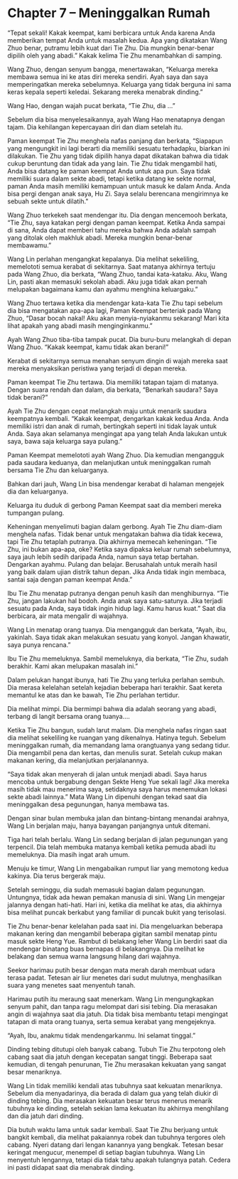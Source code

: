 # Chapter 7 – Meninggalkan Rumah

“Tepat sekali! Kakak keempat, kami berbicara untuk Anda karena Anda memberikan tempat Anda untuk masalah kedua. Apa yang dikatakan Wang Zhuo benar, putramu lebih kuat dari Tie Zhu. Dia mungkin benar-benar dipilih oleh yang abadi.” Kakak kelima Tie Zhu menambahkan di samping.

Wang Zhuo, dengan senyum bangga, menertawakan, “Keluarga mereka membawa semua ini ke atas diri mereka sendiri. Ayah saya dan saya memperingatkan mereka sebelumnya. Keluarga yang tidak berguna ini sama keras kepala seperti keledai. Sekarang mereka menabrak dinding.”

Wang Hao, dengan wajah pucat berkata, “Tie Zhu, dia …”

Sebelum dia bisa menyelesaikannya, ayah Wang Hao menatapnya dengan tajam. Dia kehilangan kepercayaan diri dan diam setelah itu.

Paman keempat Tie Zhu menghela nafas panjang dan berkata, “Siapapun yang mengungkit ini lagi berarti dia memiliki sesuatu terhadapku, biarkan ini dilakukan. Tie Zhu yang tidak dipilih hanya dapat dikatakan bahwa dia tidak cukup beruntung dan tidak ada yang lain. Tie Zhu tidak mengambil hati, Anda bisa datang ke paman keempat Anda untuk apa pun. Saya tidak memiliki suara dalam sekte abadi, tetapi ketika datang ke sekte normal, paman Anda masih memiliki kemampuan untuk masuk ke dalam Anda. Anda bisa pergi dengan anak saya, Hu Zi. Saya selalu berencana mengirimnya ke sebuah sekte untuk dilatih."

Wang Zhuo terkekeh saat mendengar itu. Dia dengan mencemooh berkata, “Tie Zhu, saya katakan pergi dengan paman keempat. Ketika Anda sampai di sana, Anda dapat memberi tahu mereka bahwa Anda adalah sampah yang ditolak oleh makhluk abadi. Mereka mungkin benar-benar membawamu.”

Wang Lin perlahan mengangkat kepalanya. Dia melihat sekeliling, memelototi semua kerabat di sekitarnya. Saat matanya akhirnya tertuju pada Wang Zhuo, dia berkata, “Wang Zhuo, tandai kata-kataku. Aku, Wang Lin, pasti akan memasuki sekolah abadi. Aku juga tidak akan pernah melupakan bagaimana kamu dan ayahmu menghina keluargaku.”

Wang Zhuo tertawa ketika dia mendengar kata-kata Tie Zhu tapi sebelum dia bisa mengatakan apa-apa lagi, Paman Keempat berteriak pada Wang Zhuo, “Dasar bocah nakal! Aku akan menyia-nyiakanmu sekarang! Mari kita lihat apakah yang abadi masih menginginkanmu.”

Ayah Wang Zhuo tiba-tiba tampak pucat. Dia buru-buru melangkah di depan Wang Zhuo. “Kakak keempat, kamu tidak akan berani!”

Kerabat di sekitarnya semua menahan senyum dingin di wajah mereka saat mereka menyaksikan peristiwa yang terjadi di depan mereka.

Paman keempat Tie Zhu tertawa. Dia memiliki tatapan tajam di matanya. Dengan suara rendah dan dalam, dia berkata, “Benarkah saudara? Saya tidak berani?”

Ayah Tie Zhu dengan cepat melangkah maju untuk menarik saudara keempatnya kembali. “Kakak keempat, dengarkan kakak kedua Anda. Anda memiliki istri dan anak di rumah, bertingkah seperti ini tidak layak untuk Anda. Saya akan selamanya mengingat apa yang telah Anda lakukan untuk saya, bawa saja keluarga saya pulang.”

Paman Keempat memelototi ayah Wang Zhuo. Dia kemudian mengangguk pada saudara keduanya, dan melanjutkan untuk meninggalkan rumah bersama Tie Zhu dan keluarganya.

Bahkan dari jauh, Wang Lin bisa mendengar kerabat di halaman mengejek dia dan keluarganya.

Keluarga itu duduk di gerbong Paman Keempat saat dia memberi mereka tumpangan pulang.

Keheningan menyelimuti bagian dalam gerbong. Ayah Tie Zhu diam-diam menghela nafas. Tidak benar untuk mengatakan bahwa dia tidak kecewa, tapi Tie Zhu tetaplah putranya. Dia akhirnya memecah keheningan. “Tie Zhu, ini bukan apa-apa, oke? Ketika saya dipaksa keluar rumah sebelumnya, saya jauh lebih sedih daripada Anda, namun saya tetap bertahan. Dengarkan ayahmu. Pulang dan belajar. Berusahalah untuk meraih hasil yang baik dalam ujian distrik tahun depan. Jika Anda tidak ingin membaca, santai saja dengan paman keempat Anda.”

Ibu Tie Zhu menatap putranya dengan penuh kasih dan menghiburnya. “Tie Zhu, jangan lakukan hal bodoh. Anda anak saya satu-satunya. Jika terjadi sesuatu pada Anda, saya tidak ingin hidup lagi. Kamu harus kuat.” Saat dia berbicara, air mata mengalir di wajahnya.

Wang Lin menatap orang tuanya. Dia mengangguk dan berkata, “Ayah, ibu, yakinlah. Saya tidak akan melakukan sesuatu yang konyol. Jangan khawatir, saya punya rencana.”

Ibu Tie Zhu memeluknya. Sambil memeluknya, dia berkata, “Tie Zhu, sudah berakhir. Kami akan melupakan masalah ini.”

Dalam pelukan hangat ibunya, hati Tie Zhu yang terluka perlahan sembuh. Dia merasa kelelahan setelah kejadian beberapa hari terakhir. Saat kereta memantul ke atas dan ke bawah, Tie Zhu perlahan tertidur.

Dia melihat mimpi. Dia bermimpi bahwa dia adalah seorang yang abadi, terbang di langit bersama orang tuanya….

Ketika Tie Zhu bangun, sudah larut malam. Dia menghela nafas ringan saat dia melihat sekeliling ke ruangan yang dikenalnya. Hatinya teguh. Sebelum meninggalkan rumah, dia memandang lama orangtuanya yang sedang tidur. Dia mengambil pena dan kertas, dan menulis surat. Setelah cukup makan makanan kering, dia melanjutkan perjalanannya.

“Saya tidak akan menyerah di jalan untuk menjadi abadi. Saya harus mencoba untuk bergabung dengan Sekte Heng Yue sekali lagi! Jika mereka masih tidak mau menerima saya, setidaknya saya harus menemukan lokasi sekte abadi lainnya.” Mata Wang Lin dipenuhi dengan tekad saat dia meninggalkan desa pegunungan, hanya membawa tas.

Dengan sinar bulan membuka jalan dan bintang-bintang menandai arahnya, Wang Lin berjalan maju, hanya bayangan panjangnya untuk ditemani.

Tiga hari telah berlalu. Wang Lin sedang berjalan di jalan pegunungan yang terpencil. Dia telah membuka matanya kembali ketika pemuda abadi itu memeluknya. Dia masih ingat arah umum.

Menuju ke timur, Wang Lin mengabaikan rumput liar yang memotong kedua kakinya. Dia terus bergerak maju.

Setelah seminggu, dia sudah memasuki bagian dalam pegunungan. Untungnya, tidak ada hewan pemakan manusia di sini. Wang Lin mengejar jalannya dengan hati-hati. Hari ini, ketika dia melihat ke atas, dia akhirnya bisa melihat puncak berkabut yang familiar di puncak bukit yang terisolasi.

Tie Zhu benar-benar kelelahan pada saat ini. Dia mengeluarkan beberapa makanan kering dan mengambil beberapa gigitan sambil menatap pintu masuk sekte Heng Yue. Rambut di belakang leher Wang Lin berdiri saat dia mendengar binatang buas bernapas di belakangnya. Dia melihat ke belakang dan semua warna langsung hilang dari wajahnya.

Seekor harimau putih besar dengan mata merah darah membuat udara terasa padat. Tetesan air liur menetes dari sudut mulutnya, menghasilkan suara yang menetes saat menyentuh tanah.

Harimau putih itu meraung saat menerkam. Wang Lin mengungkapkan senyum pahit, dan tanpa ragu melompat dari sisi tebing. Dia merasakan angin di wajahnya saat dia jatuh. Dia tidak bisa membantu tetapi mengingat tatapan di mata orang tuanya, serta semua kerabat yang mengejeknya.

“Ayah, Ibu, anakmu tidak mendengarkanmu. Ini selamat tinggal.”

Dinding tebing ditutupi oleh banyak cabang. Tubuh Tie Zhu terpotong oleh cabang saat dia jatuh dengan kecepatan sangat tinggi. Beberapa saat kemudian, di tengah penurunan, Tie Zhu merasakan kekuatan yang sangat besar menariknya.

Wang Lin tidak memiliki kendali atas tubuhnya saat kekuatan menariknya. Sebelum dia menyadarinya, dia berada di dalam gua yang telah diukir di dinding tebing. Dia merasakan kekuatan besar terus menerus menarik tubuhnya ke dinding, setelah sekian lama kekuatan itu akhirnya menghilang dan dia jatuh dari dinding.

Dia butuh waktu lama untuk sadar kembali. Saat Tie Zhu berjuang untuk bangkit kembali, dia melihat pakaiannya robek dan tubuhnya tergores oleh cabang. Nyeri datang dari lengan kanannya yang bengkak. Tetesan besar keringat mengucur, menempel di setiap bagian tubuhnya. Wang Lin menyentuh lengannya, tetapi dia tidak tahu apakah tulangnya patah. Cedera ini pasti didapat saat dia menabrak dinding.